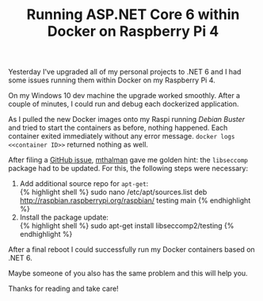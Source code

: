 ﻿---
layout: post
title: Running ASP.NET Core 6 within Docker on Raspberry Pi 4
published: true
comment_issue_id: 13
---

Yesterday I've upgraded all of my personal projects to .NET 6 and I had some issues running them within Docker on my Raspberry Pi 4.

On my Windows 10 dev machine the upgrade worked smoothly. After a couple of minutes, I could run and debug each dockerized application.

As I pulled the new Docker images onto my Raspi running _Debian Buster_ and tried to start the containers as before, nothing happened. Each container exited immediately without any error message. `docker logs <<container ID>>` returned nothing as well.

After filing a [GitHub issue](https://github.com/dotnet/aspnetcore/issues/39372), [mthalman](https://github.com/mthalman) gave me golden hint: the `libseccomp` package had to be updated. For this, the following steps were necessary:
1. Add additional source repo for `apt-get`:<br>
{% highlight shell %}
sudo nano /etc/apt/sources.list
deb http://raspbian.raspberrypi.org/raspbian/ testing main
{% endhighlight %}
2. Install the package update:<br>
{% highlight shell %}
sudo apt-get install libseccomp2/testing
{% endhighlight %}

After a final reboot I could successfully run my Docker containers based on .NET 6.

Maybe someone of you also has the same problem and this will help you.

Thanks for reading and take care!
